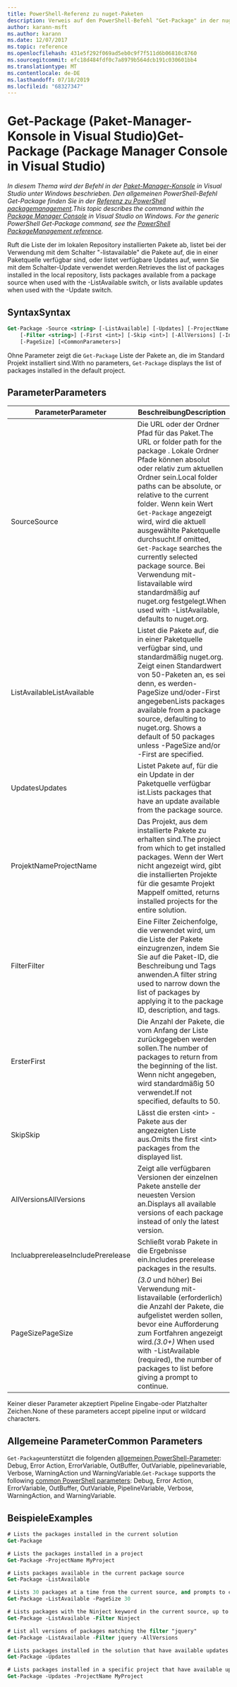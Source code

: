 ```yaml
---
title: PowerShell-Referenz zu nuget-Paketen
description: Verweis auf den PowerShell-Befehl "Get-Package" in der nuget-Paket-Manager-Konsole in Visual Studio.
author: karann-msft
ms.author: karann
ms.date: 12/07/2017
ms.topic: reference
ms.openlocfilehash: 431e5f292f069ad5eb0c9f7f511d6b06810c8760
ms.sourcegitcommit: efc18d484fdf0c7a8979b564dcb191c030601bb4
ms.translationtype: MT
ms.contentlocale: de-DE
ms.lasthandoff: 07/18/2019
ms.locfileid: "68327347"
---
```

# <a name="get-package-package-manager-console-in-visual-studio"></a><span data-ttu-id="8e167-103">Get-Package (Paket-Manager-Konsole in Visual Studio)</span><span class="sxs-lookup"><span data-stu-id="8e167-103">Get-Package (Package Manager Console in Visual Studio)</span></span>

<span data-ttu-id="8e167-104">*In diesem Thema wird der Befehl in der [Paket-Manager-Konsole](../../consume-packages/install-use-packages-powershell.md) in Visual Studio unter Windows beschrieben. Den allgemeinen PowerShell-Befehl Get-Package finden Sie in der [Referenz zu PowerShell packagemanagement](/powershell/module/packagemanagement/?view=powershell-6).*</span><span class="sxs-lookup"><span data-stu-id="8e167-104">*This topic describes the command within the [Package Manager Console](../../consume-packages/install-use-packages-powershell.md) in Visual Studio on Windows. For the generic PowerShell Get-Package command, see the [PowerShell PackageManagement reference](/powershell/module/packagemanagement/?view=powershell-6).*</span></span>

<span data-ttu-id="8e167-105">Ruft die Liste der im lokalen Repository installierten Pakete ab, listet bei der Verwendung mit dem Schalter "-listavailable" die Pakete auf, die in einer Paketquelle verfügbar sind, oder listet verfügbare Updates auf, wenn Sie mit dem Schalter-Update verwendet werden.</span><span class="sxs-lookup"><span data-stu-id="8e167-105">Retrieves the list of packages installed in the local repository, lists packages available from a package source when used with the -ListAvailable switch, or lists available updates when used with the -Update switch.</span></span>

## <a name="syntax"></a><span data-ttu-id="8e167-106">Syntax</span><span class="sxs-lookup"><span data-stu-id="8e167-106">Syntax</span></span>

```ps
Get-Package -Source <string> [-ListAvailable] [-Updates] [-ProjectName <string>]
    [-Filter <string>] [-First <int>] [-Skip <int>] [-AllVersions] [-IncludePrerelease]
    [-PageSize] [<CommonParameters>]
```

<span data-ttu-id="8e167-107">Ohne Parameter zeigt die `Get-Package` Liste der Pakete an, die im Standard Projekt installiert sind.</span><span class="sxs-lookup"><span data-stu-id="8e167-107">With no parameters, `Get-Package` displays the list of packages installed in the default project.</span></span>

## <a name="parameters"></a><span data-ttu-id="8e167-108">Parameter</span><span class="sxs-lookup"><span data-stu-id="8e167-108">Parameters</span></span>

| <span data-ttu-id="8e167-109">Parameter</span><span class="sxs-lookup"><span data-stu-id="8e167-109">Parameter</span></span> | <span data-ttu-id="8e167-110">Beschreibung</span><span class="sxs-lookup"><span data-stu-id="8e167-110">Description</span></span> |
| --- | --- |
| <span data-ttu-id="8e167-111">Source</span><span class="sxs-lookup"><span data-stu-id="8e167-111">Source</span></span> | <span data-ttu-id="8e167-112">Die URL oder der Ordner Pfad für das Paket.</span><span class="sxs-lookup"><span data-stu-id="8e167-112">The URL or folder path for the package .</span></span> <span data-ttu-id="8e167-113">Lokale Ordner Pfade können absolut oder relativ zum aktuellen Ordner sein.</span><span class="sxs-lookup"><span data-stu-id="8e167-113">Local folder paths can be absolute, or relative to the current folder.</span></span> <span data-ttu-id="8e167-114">Wenn kein Wert `Get-Package` angezeigt wird, wird die aktuell ausgewählte Paketquelle durchsucht.</span><span class="sxs-lookup"><span data-stu-id="8e167-114">If omitted, `Get-Package` searches the currently selected package source.</span></span> <span data-ttu-id="8e167-115">Bei Verwendung mit-listavailable wird standardmäßig auf nuget.org festgelegt.</span><span class="sxs-lookup"><span data-stu-id="8e167-115">When used with -ListAvailable, defaults to nuget.org.</span></span> |
| <span data-ttu-id="8e167-116">ListAvailable</span><span class="sxs-lookup"><span data-stu-id="8e167-116">ListAvailable</span></span> | <span data-ttu-id="8e167-117">Listet die Pakete auf, die in einer Paketquelle verfügbar sind, und standardmäßig nuget.org. Zeigt einen Standardwert von 50-Paketen an, es sei denn, es werden-PageSize und/oder-First angegeben</span><span class="sxs-lookup"><span data-stu-id="8e167-117">Lists packages available from a package source, defaulting to nuget.org. Shows a default of 50 packages unless -PageSize and/or -First are specified.</span></span> |
| <span data-ttu-id="8e167-118">Updates</span><span class="sxs-lookup"><span data-stu-id="8e167-118">Updates</span></span> | <span data-ttu-id="8e167-119">Listet Pakete auf, für die ein Update in der Paketquelle verfügbar ist.</span><span class="sxs-lookup"><span data-stu-id="8e167-119">Lists packages that have an update available from the package source.</span></span> |
| <span data-ttu-id="8e167-120">ProjektName</span><span class="sxs-lookup"><span data-stu-id="8e167-120">ProjectName</span></span> | <span data-ttu-id="8e167-121">Das Projekt, aus dem installierte Pakete zu erhalten sind.</span><span class="sxs-lookup"><span data-stu-id="8e167-121">The project from which to get installed packages.</span></span> <span data-ttu-id="8e167-122">Wenn der Wert nicht angezeigt wird, gibt die installierten Projekte für die gesamte Projekt Mappe</span><span class="sxs-lookup"><span data-stu-id="8e167-122">If omitted, returns installed projects for the entire solution.</span></span> |
| <span data-ttu-id="8e167-123">Filter</span><span class="sxs-lookup"><span data-stu-id="8e167-123">Filter</span></span> | <span data-ttu-id="8e167-124">Eine Filter Zeichenfolge, die verwendet wird, um die Liste der Pakete einzugrenzen, indem Sie Sie auf die Paket-ID, die Beschreibung und Tags anwenden.</span><span class="sxs-lookup"><span data-stu-id="8e167-124">A filter string used to narrow down the list of packages by applying it to the package ID, description, and tags.</span></span> |
| <span data-ttu-id="8e167-125">Erster</span><span class="sxs-lookup"><span data-stu-id="8e167-125">First</span></span> | <span data-ttu-id="8e167-126">Die Anzahl der Pakete, die vom Anfang der Liste zurückgegeben werden sollen.</span><span class="sxs-lookup"><span data-stu-id="8e167-126">The number of packages to return from the beginning of the list.</span></span> <span data-ttu-id="8e167-127">Wenn nicht angegeben, wird standardmäßig 50 verwendet.</span><span class="sxs-lookup"><span data-stu-id="8e167-127">If not specified, defaults to 50.</span></span> |
| <span data-ttu-id="8e167-128">Skip</span><span class="sxs-lookup"><span data-stu-id="8e167-128">Skip</span></span> | <span data-ttu-id="8e167-129">Lässt die ersten &lt;int&gt; -Pakete aus der angezeigten Liste aus.</span><span class="sxs-lookup"><span data-stu-id="8e167-129">Omits the first &lt;int&gt; packages from the displayed list.</span></span>  |
| <span data-ttu-id="8e167-130">AllVersions</span><span class="sxs-lookup"><span data-stu-id="8e167-130">AllVersions</span></span> | <span data-ttu-id="8e167-131">Zeigt alle verfügbaren Versionen der einzelnen Pakete anstelle der neuesten Version an.</span><span class="sxs-lookup"><span data-stu-id="8e167-131">Displays all available versions of each package instead of only the latest version.</span></span> |
| <span data-ttu-id="8e167-132">Incluabprerelease</span><span class="sxs-lookup"><span data-stu-id="8e167-132">IncludePrerelease</span></span> | <span data-ttu-id="8e167-133">Schließt vorab Pakete in die Ergebnisse ein.</span><span class="sxs-lookup"><span data-stu-id="8e167-133">Includes prerelease packages in the results.</span></span> |
| <span data-ttu-id="8e167-134">PageSize</span><span class="sxs-lookup"><span data-stu-id="8e167-134">PageSize</span></span> | <span data-ttu-id="8e167-135">*(3.0* und höher) Bei Verwendung mit-listavailable (erforderlich) die Anzahl der Pakete, die aufgelistet werden sollen, bevor eine Aufforderung zum Fortfahren angezeigt wird.</span><span class="sxs-lookup"><span data-stu-id="8e167-135">*(3.0+)* When used with -ListAvailable (required), the number of packages to list before giving a prompt to continue.</span></span> |

<span data-ttu-id="8e167-136">Keiner dieser Parameter akzeptiert Pipeline Eingabe-oder Platzhalter Zeichen.</span><span class="sxs-lookup"><span data-stu-id="8e167-136">None of these parameters accept pipeline input or wildcard characters.</span></span>

## <a name="common-parameters"></a><span data-ttu-id="8e167-137">Allgemeine Parameter</span><span class="sxs-lookup"><span data-stu-id="8e167-137">Common Parameters</span></span>

<span data-ttu-id="8e167-138">`Get-Package`unterstützt die folgenden [allgemeinen PowerShell-Parameter](http://go.microsoft.com/fwlink/?LinkID=113216): Debug, Error Action, ErrorVariable, OutBuffer, OutVariable, pipelinevariable, Verbose, WarningAction und WarningVariable.</span><span class="sxs-lookup"><span data-stu-id="8e167-138">`Get-Package` supports the following [common PowerShell parameters](http://go.microsoft.com/fwlink/?LinkID=113216): Debug, Error Action, ErrorVariable, OutBuffer, OutVariable, PipelineVariable, Verbose, WarningAction, and WarningVariable.</span></span>

## <a name="examples"></a><span data-ttu-id="8e167-139">Beispiele</span><span class="sxs-lookup"><span data-stu-id="8e167-139">Examples</span></span>

```ps
# Lists the packages installed in the current solution
Get-Package

# Lists the packages installed in a project
Get-Package -ProjectName MyProject

# Lists packages available in the current package source
Get-Package -ListAvailable

# Lists 30 packages at a time from the current source, and prompts to continue if more are available
Get-Package -ListAvailable -PageSize 30

# Lists packages with the Ninject keyword in the current source, up to 50
Get-Package -ListAvailable -Filter Ninject

# List all versions of packages matching the filter "jquery"
Get-Package -ListAvailable -Filter jquery -AllVersions

# Lists packages installed in the solution that have available updates
Get-Package -Updates

# Lists packages installed in a specific project that have available updates
Get-Package -Updates -ProjectName MyProject
```
